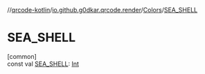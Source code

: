 //[qrcode-kotlin](../../../index.md)/[io.github.g0dkar.qrcode.render](../index.md)/[Colors](index.md)/[SEA_SHELL](-s-e-a_-s-h-e-l-l.md)

# SEA_SHELL

[common]\
const val [SEA_SHELL](-s-e-a_-s-h-e-l-l.md): [Int](https://kotlinlang.org/api/latest/jvm/stdlib/kotlin/-int/index.html)
